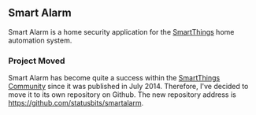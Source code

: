 ## Smart Alarm

Smart Alarm is a home security application for the
[SmartThings](http://fbuy.me/bb9pe) home automation system.

### Project Moved

Smart Alarm has become quite a success within the
[SmartThings Community](http://community.smartthings.com/t/smart-alarm-is-here/3316)
since it was published in July 2014. Therefore, I've decided to move it to its
own repository on Github. The new repository address is
https://github.com/statusbits/smartalarm.
